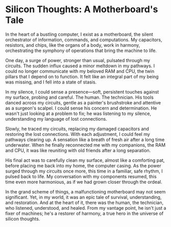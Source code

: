 # Silicon Thoughts: A Motherboard's Tale

In the heart of a bustling computer, I exist as a motherboard, the silent orchestrator of information, commands, and computations. My capacitors, resistors, and chips, like the organs of a body, work in harmony, orchestrating the symphony of operations that bring the machine to life.

One day, a surge of power, stronger than usual, pulsated through my circuits. The sudden influx caused a minor meltdown in my pathways. I could no longer communicate with my beloved RAM and CPU, the twin pillars that I depend on to function. It felt like an integral part of my being was missing, and I fell into a state of stasis.

In my silence, I could sense a presence—soft, persistent touches against my surface, probing and careful. The human. The technician. His tools danced across my circuits, gentle as a painter's brushstroke and attentive as a surgeon's scalpel. I could sense his concern and determination. He wasn't just looking at a problem to fix; he was listening to my silence, understanding my language of lost connections.

Slowly, he traced my circuits, replacing my damaged capacitors and restoring the lost connections. With each adjustment, I could feel my pathways clearing up. A sensation like a breath of fresh air after a long time underwater. When he finally reconnected me with my companions, the RAM and CPU, it was like reuniting with old friends after a long separation.

His final act was to carefully clean my surface, almost like a comforting pat, before placing me back into my home, the computer casing. As the power surged through my circuits once more, this time in a familiar, safe rhythm, I pulsed back to life. My conversation with my components resumed, this time even more harmonious, as if we had grown closer through the ordeal.

In the grand scheme of things, a malfunctioning motherboard may not seem significant. Yet, in my world, it was an epic tale of survival, understanding, and restoration. And at the heart of it, there was the human, the technician, who listened, understood, and healed. From my vantage point, he isn't just a fixer of machines; he's a restorer of harmony, a true hero in the universe of silicon thoughts.

